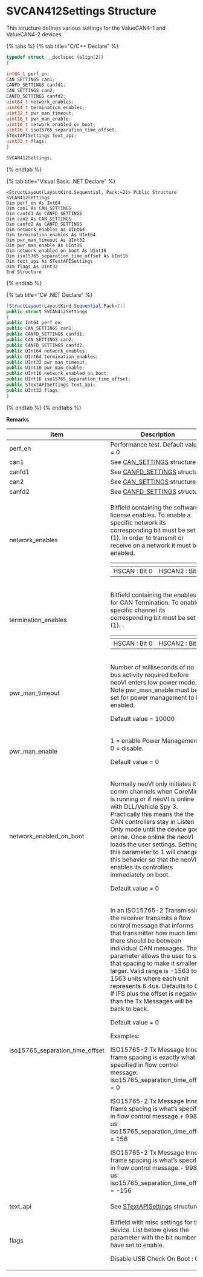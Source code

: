 # SVCAN412Settings Structure

This structure defines various settings for the ValueCAN4-1 and ValueCAN4-2 devices.

{% tabs %}
{% tab title="C/C++ Declare" %}
```cpp
typedef struct __declspec (align(2))
{

int64_t perf_en;
CAN_SETTINGS can1;
CANFD_SETTINGS canfd1;
CAN_SETTINGS can2;
CANFD_SETTINGS canfd2;
uint64_t network_enables;
uint64_t termination_enables;
uint32_t pwr_man_timeout;
uint16_t pwr_man_enable;
uint16_t network_enabled_on_boot;
uint16_t iso15765_separation_time_offset;
STextAPISettings text_api;
uint32_t flags;
}

SVCAN412Settings;
```
{% endtab %}

{% tab title="Visual Basic .NET Declare" %}
```vbnet
<StructLayout(LayoutKind.Sequential, Pack:=2)> Public Structure SVCAN412Settings
Dim perf_en As Int64
Dim can1 As CAN_SETTINGS
Dim canfd1 As CANFD_SETTINGS
Dim can2 As CAN_SETTINGS
Dim canfd2 As CANFD_SETTINGS
Dim network_enables As UInt64
Dim termination_enables As UInt64
Dim pwr_man_timeout As UInt32
Dim pwr_man_enable As UInt16
Dim network_enabled_on_boot As UInt16
Dim iso15765_separation_time_offset As UInt16
Dim text_api As STextAPISettings
Dim flags As UInt32
End Structure
```
{% endtab %}

{% tab title="C# .NET Declare" %}
```csharp
[StructLayout(LayoutKind.Sequential,Pack=2)]
public struct SVCAN412Settings
{
public Int64 perf_en;
public CAN_SETTINGS can1;
public CANFD_SETTINGS canfd1;
public CAN_SETTINGS can2;
public CANFD_SETTINGS canfd2;
public UInt64 network_enables;
public UInt64 termination_enables;
public UInt32 pwr_man_timeout;
public UInt16 pwr_man_enable;
public UInt16 network_enabled_on_boot;
public UInt16 iso15765_separation_time_offset;
public STextAPISettings text_api;
public UInt32 flags;
}
```
{% endtab %}
{% endtabs %}

**Remarks**

| Item                               | Description                                                                                                                                                                                                                                                                                                                                                                                                                                                                                                                                                                                                                                                                                                                                                                                                                                                                                                          |
| ---------------------------------- | -------------------------------------------------------------------------------------------------------------------------------------------------------------------------------------------------------------------------------------------------------------------------------------------------------------------------------------------------------------------------------------------------------------------------------------------------------------------------------------------------------------------------------------------------------------------------------------------------------------------------------------------------------------------------------------------------------------------------------------------------------------------------------------------------------------------------------------------------------------------------------------------------------------------- |
| perf\_en                           | Performance test. Default value = 0                                                                                                                                                                                                                                                                                                                                                                                                                                                                                                                                                                                                                                                                                                                                                                                                                                                                                  |
| can1                               | See [CAN\_SETTINGS](sub-setting-structures-overview-intrepidcs-api/can\_settings-structure.md) structure                                                                                                                                                                                                                                                                                                                                                                                                                                                                                                                                                                                                                                                                                                                                                                                                             |
| canfd1                             | See [CANFD\_SETTINGS](sub-setting-structures-overview-intrepidcs-api/canfd\_settings-structure.md) structure                                                                                                                                                                                                                                                                                                                                                                                                                                                                                                                                                                                                                                                                                                                                                                                                         |
| can2                               | See [CAN\_SETTINGS](sub-setting-structures-overview-intrepidcs-api/can\_settings-structure.md) structure                                                                                                                                                                                                                                                                                                                                                                                                                                                                                                                                                                                                                                                                                                                                                                                                             |
| canfd2                             | See [CANFD\_SETTINGS](sub-setting-structures-overview-intrepidcs-api/canfd\_settings-structure.md) structure                                                                                                                                                                                                                                                                                                                                                                                                                                                                                                                                                                                                                                                                                                                                                                                                         |
| network\_enables                   | <p>Bitfield containing the software license enables. To enable a specific network its corresponding bit must be set (1). In order to transmit or receive on a network it must be enabled.</p><table data-header-hidden><thead><tr><th></th><th></th></tr></thead><tbody><tr><td>HSCAN : Bit 0</td><td>HSCAN2 : Bit 5</td></tr></tbody></table>                                                                                                                                                                                                                                                                                                                                                                                                                                                                                                                                                                       |
| termination\_enables               | <p>Bitfield containing the enables for CAN Termination. To enable a specific channel its corresponding bit must be set (1). .</p><table data-header-hidden><thead><tr><th></th><th></th></tr></thead><tbody><tr><td>HSCAN : Bit 0</td><td>HSCAN2 : Bit 5</td></tr></tbody></table>                                                                                                                                                                                                                                                                                                                                                                                                                                                                                                                                                                                                                                   |
| pwr\_man\_timeout                  | <p>Number of milliseconds of no bus activity required before neoVI enters low power mode. Note pwr_man_enable must be set for power management to be enabled.</p><p>Default value = 10000</p>                                                                                                                                                                                                                                                                                                                                                                                                                                                                                                                                                                                                                                                                                                                        |
| pwr\_man\_enable                   | <p>1 = enable Power Management, 0 = disable.</p><p>Default value = 0</p>                                                                                                                                                                                                                                                                                                                                                                                                                                                                                                                                                                                                                                                                                                                                                                                                                                             |
| network\_enabled\_on\_boot         | <p>Normally neoVI only initiates its comm channels when CoreMini is running or if neoVI is online with DLL/Vehicle Spy 3. Practically this means the the CAN controllers stay in Listen Only mode until the device goes online. Once online the neoVI loads the user settings. Setting this parameter to 1 will change this behavior so that the neoVI enables its controllers immediately on boot.</p><p>Default value = 0</p>                                                                                                                                                                                                                                                                                                                                                                                                                                                                                      |
| iso15765\_separation\_time\_offset | <p>In an ISO15765-2 Transmission, the receiver transmits a flow control message that informs that transmitter how much time there should be between individual CAN messages. This parameter allows the user to shift that spacing to make it smaller or larger. Valid range is -1563 to 1563 units where each unit represents 6.4us. Defaults to 0. If IFS plus the offset is negative than the Tx Messages will be back to back.</p><p>Default value = 0</p><p>Examples:</p><p>ISO15765-2 Tx Message Inner frame spacing is exactly what is specified in flow control message: iso15765_separation_time_offset = 0</p><p>ISO15765-2 Tx Message Inner frame spacing is what’s specified in flow control message.+ 998.4 us: iso15765_separation_time_offset = 156</p><p>ISO15765-2 Tx Message Inner frame spacing is what’s specified in flow control message.- 998.4 us: iso15765_separation_time_offset = -156</p> |
| text\_api                          | See [STextAPISettings](sub-setting-structures-overview-intrepidcs-api/stextapisettings-structure.md) structure                                                                                                                                                                                                                                                                                                                                                                                                                                                                                                                                                                                                                                                                                                                                                                                                       |
| flags                              | <p>Bitfield with misc settings for the device. List below gives the parameter with the bit number to have set to enable.</p><p>Disable USB Check On Boot : 0</p>                                                                                                                                                                                                                                                                                                                                                                                                                                                                                                                                                                                                                                                                                                                                                     |
